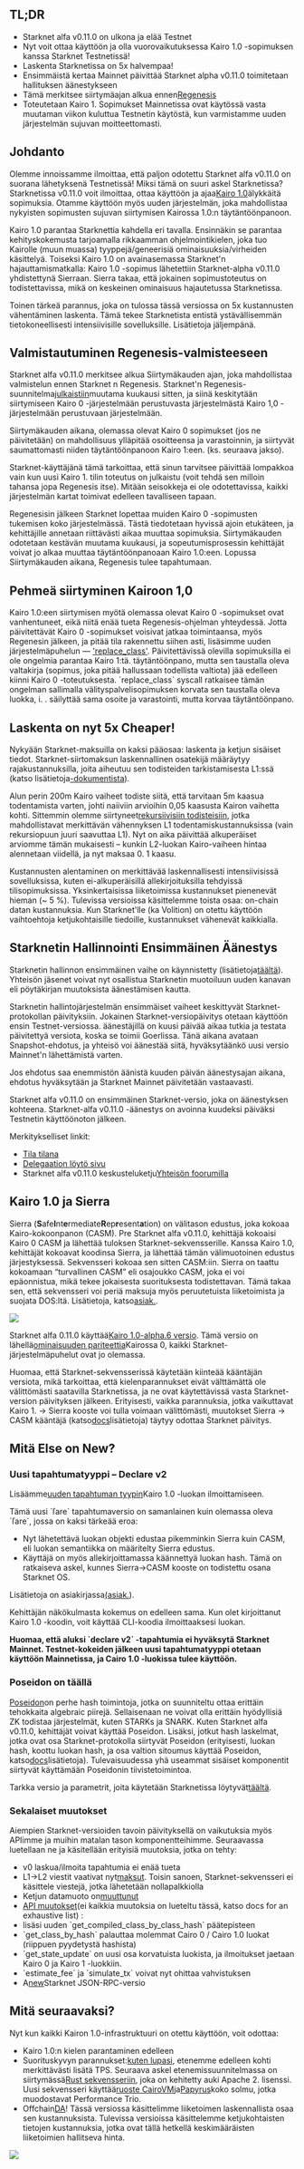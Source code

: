 ## TL;DR

* Starknet alfa v0.11.0 on ulkona ja elää Testnet
* Nyt voit ottaa käyttöön ja olla vuorovaikutuksessa Kairo 1.0 -sopimuksen kanssa Starknet Testnetissä!
* Laskenta Starknetissa on 5x halvempaa!
* Ensimmäistä kertaa Mainnet päivittää Starknet alpha v0.11.0 toimitetaan hallituksen äänestykseen
* Tämä merkitsee siirtymäajan alkua ennen[Regenesis](https://medium.com/starkware/starknet-regenesis-the-plan-bd0219843ef4)
* Toteutetaan Kairo 1. Sopimukset Mainnetissa ovat käytössä vasta muutaman viikon kuluttua Testnetin käytöstä, kun varmistamme uuden järjestelmän sujuvan moitteettomasti.

## Johdanto

Olemme innoissamme ilmoittaa, että paljon odotettu Starknet alfa v0.11.0 on suorana lähetyksenä Testnetissä! Miksi tämä on suuri askel Starknetissa? Starknetissa v0.11.0 voit ilmoittaa, ottaa käyttöön ja ajaa[Kairo 1.0](https://medium.com/starkware/cairo-1-0-is-here-7e1ac8377038)älykkäitä sopimuksia. Otamme käyttöön myös uuden järjestelmän, joka mahdollistaa nykyisten sopimusten sujuvan siirtymisen Kairossa 1.0:n täytäntöönpanoon.

Kairo 1.0 parantaa Starknettia kahdella eri tavalla. Ensinnäkin se parantaa kehityskokemusta tarjoamalla rikkaamman ohjelmointikielen, joka tuo Kairolle (muun muassa) tyyppejä/geneerisiä ominaisuuksia/virheiden käsittelyä. Toiseksi Kairo 1.0 on avainasemassa Starknet'n hajauttamismatkalla: Kairo 1.0 -sopimus lähetettiin Starknet-alpha v0.11.0 yhdistettynä Sierraan. Sierra takaa, että jokainen sopimustoteutus on todistettavissa, mikä on keskeinen ominaisuus hajautetussa Starknetissa.

Toinen tärkeä parannus, joka on tulossa tässä versiossa on 5x kustannusten vähentäminen laskenta. Tämä tekee Starknetista entistä ystävällisemmän tietokoneellisesti intensiivisille sovelluksille. Lisätietoja jäljempänä.

## Valmistautuminen Regenesis-valmisteeseen

Starknet alfa v0.11.0 merkitsee alkua Siirtymäkauden ajan, joka mahdollistaa valmistelun ennen Starknet n Regenesis. Starknet'n Regenesis-suunnitelma[julkaistiin](https://medium.com/starkware/starknet-regenesis-the-plan-bd0219843ef4)muutama kuukausi sitten, ja siinä keskitytään siirtymiseen Kairo 0 -järjestelmään perustuvasta järjestelmästä Kairo 1,0 -järjestelmään perustuvaan järjestelmään.

Siirtymäkauden aikana, olemassa olevat Kairo 0 sopimukset (jos ne päivitetään) on mahdollisuus ylläpitää osoitteensa ja varastoinnin, ja siirtyvät saumattomasti niiden täytäntöönpanoon Kairo 1:een. (ks. seuraava jakso).

Starknet-käyttäjänä tämä tarkoittaa, että sinun tarvitsee päivittää lompakkoa vain kun uusi Kairo 1. tilin toteutus on julkaistu (voit tehdä sen milloin tahansa jopa Regenesis itse). Mitään seisokkeja ei ole odotettavissa, kaikki järjestelmän kartat toimivat edelleen tavalliseen tapaan.

Regenesisin jälkeen Starknet lopettaa muiden Kairo 0 -sopimusten tukemisen koko järjestelmässä. Tästä tiedotetaan hyvissä ajoin etukäteen, ja kehittäjille annetaan riittävästi aikaa muuttaa sopimuksia. Siirtymäkauden odotetaan kestävän muutama kuukausi, ja sopeutumisprosessin kehittäjät voivat jo alkaa muuttaa täytäntöönpanoaan Kairo 1.0:een. Lopussa Siirtymäkauden aikana, Regenesis tulee tapahtumaan.

## Pehmeä siirtyminen Kairoon 1,0

Kairo 1.0:een siirtymisen myötä olemassa olevat Kairo 0 -sopimukset ovat vanhentuneet, eikä niitä enää tueta Regenesis-ohjelman yhteydessä. Jotta päivitettävät Kairo 0 -sopimukset voisivat jatkaa toimintaansa, myös Regenesin jälkeen, ja pitää tila rakennettu siihen asti, lisäsimme uuden järjestelmäpuhelun — ['replace_class'](https://docs.starknet.io/documentation/starknet_versions/upcoming_versions/#replace_class_syscall). Päivitettävissä olevilla sopimuksilla ei ole ongelmia parantaa Kairo 1:tä. täytäntöönpano, mutta sen taustalla oleva valtakirja (sopimus, joka pitää hallussaan todellista valtiota) jää edelleen kiinni Kairo 0 -toteutuksesta. \`replace_class\` syscall ratkaisee tämän ongelman sallimalla välityspalvelisopimuksen korvata sen taustalla oleva luokka, i. . säilyttää sama osoite ja varastointi, mutta korvaa täytäntöönpano.

## Laskenta on nyt 5x Cheaper!

Nykyään Starknet-maksuilla on kaksi pääosaa: laskenta ja ketjun sisäiset tiedot. Starknet-siirtomaksun laskennallinen osatekijä määräytyy rajakustannuksilla, joita aiheutuu sen todisteiden tarkistamisesta L1:ssä (katso lisätietoja[-dokumentista](https://docs.starknet.io/documentation/architecture_and_concepts/Fees/fee-mechanism/)).

Alun perin 200m Kairo vaiheet todiste siitä, että tarvitaan 5m kaasua todentamista varten, johti naiiviin arvioihin 0,05 kaasusta Kairon vaihetta kohti. Sittemmin olemme siirtyneet[rekursiivisiin todisteisiin](https://medium.com/starkware/recursive-starks-78f8dd401025), jotka mahdollistavat merkittävän vähennyksen L1 todentamiskustannuksissa (vain rekursiopuun juuri saavuttaa L1). Nyt on aika päivittää alkuperäiset arviomme tämän mukaisesti – kunkin L2-luokan Kairo-vaiheen hintaa alennetaan viidellä, ja nyt maksaa 0. 1 kaasu.

Kustannusten alentaminen on merkittävää laskennallisesti intensiivisissä sovelluksissa, kuten ei-alkuperäisillä allekirjoituksilla tehdyissä tilisopimuksissa. Yksinkertaisissa liiketoimissa kustannukset pienenevät hieman (~ 5 %). Tulevissa versioissa käsittelemme toista osaa: on-chain datan kustannuksia. Kun Starknet'lle (ka Volition) on otettu käyttöön vaihtoehtoja ketjukohtaisille tiedoille, kustannukset vähenevät kaikkialla.

## Starknetin Hallinnointi Ensimmäinen Äänestys

Starknetin hallinnon ensimmäinen vaihe on käynnistetty (lisätietoja[täältä](https://medium.com/starknet-foundation/starknets-governance-first-phase-4614c7566f40)). Yhteisön jäsenet voivat nyt osallistua Starknetin muotoiluun uuden kanavan eli pöytäkirjan muutoksista äänestämisen kautta.

Starknetin hallintojärjestelmän ensimmäiset vaiheet keskittyvät Starknet-protokollan päivityksiin. Jokainen Starknet-versiopäivitys otetaan käyttöön ensin Testnet-versiossa. äänestäjillä on kuusi päivää aikaa tutkia ja testata päivitettyä versiota, koska se toimii Goerlissa. Tänä aikana avataan Snapshot-ehdotus, ja yhteisö voi äänestää siitä, hyväksytäänkö uusi versio Mainnet'n lähettämistä varten.

Jos ehdotus saa enemmistön äänistä kuuden päivän äänestysajan aikana, ehdotus hyväksytään ja Starknet Mainnet päivitetään vastaavasti.

Starknet alfa v0.11.0 on ensimmäinen Starknet-versio, joka on äänestyksen kohteena. Starknet-alfa v0.11.0 -äänestys on avoinna kuudeksi päiväksi Testnetin käyttöönoton jälkeen.

Merkitykselliset linkit:

* [Tila tilana](https://snapshot.org/#/starknet.eth/proposal/0x00889bc468509610e516e8602f00b21ca8c32466dd4f0140eca38becb7f40bef)
* [Delegaation löytö sivu](https://delegate.starknet.io/)
* Starknet alfa v0.11.0 keskusteluketju[Yhteisön foorumilla](https://community.starknet.io/t/proposal-starknet-alpha-v0-11-0/50334)

## Kairo 1.0 ja Sierra

Sierra (**S**afe**I**nt**e**rmediate**R**ep**r**esent**a**tion) on välitason edustus, joka kokoaa Kairo-kokoonpanon (CASM). Pre Starknet alfa v0.11.0, kehittäjä kokoaisi Kairo 0 CASM ja lähettää tuloksen Starknet-sekvensserille. Kanssa Kairo 1.0, kehittäjät kokoavat koodinsa Sierra, ja lähettää tämän välimuotoinen edustus järjestyksessä. Sekvensseri kokoaa sen sitten CASM:iin. Sierra on taattu kokoamaan “turvallinen CASM” eli osajoukko CASM, joka ei voi epäonnistua, mikä tekee jokaisesta suorituksesta todistettavan. Tämä takaa sen, että sekvensseri voi periä maksuja myös peruutetuista liiketoimista ja suojata DOS:ltä. Lisätietoja, katso[asiak.](https://docs.starknet.io/documentation/architecture_and_concepts/Contracts/cairo-1-and-sierra/).

![](https://miro.medium.com/v2/resize:fit:1400/0*KsAwaJTIsOuCsJIe)

Starknet alfa 0.11.0 käyttää[Kairo 1.0-alpha.6 versio](https://github.com/starkware-libs/cairo/releases/tag/v1.0.0-alpha.6). Tämä versio on lähellä[ominaisuuden pariteettia](https://github.com/starkware-libs/cairo/blob/main/docs/FEATURE_PARITY.md)Kairossa 0, kaikki Starknet-järjestelmäpuhelut ovat jo olemassa.

Huomaa, että Starknet-sekvensserissä käytetään kiinteää kääntäjän versiota, mikä tarkoittaa, että kielenparannukset eivät välttämättä ole välittömästi saatavilla Starknetissa, ja ne ovat käytettävissä vasta Starknet-version päivityksen jälkeen. Erityisesti, vaikka parannuksia, jotka vaikuttavat Kairo 1. → Sierra kooste voi tulla voimaan välittömästi, muutokset Sierra → CASM kääntäjä (katso[docs](https://docs.starknet.io/documentation/architecture_and_concepts/Contracts/cairo-1-and-sierra/)lisätietoja) täytyy odottaa Starknet päivitys.

## Mitä Else on New?

### Uusi tapahtumatyyppi – Declare v2

Lisäämme[uuden tapahtuman tyypin](https://docs.starknet.io/documentation/architecture_and_concepts/Blocks/transactions/#declare_v2_cairo_1_0)Kairo 1.0 -luokan ilmoittamiseen.

Tämä uusi \`ľare\` tapahtumaversio on samanlainen kuin olemassa oleva \`ľare\`, jossa on kaksi tärkeää eroa:

* Nyt lähetettävä luokan objekti edustaa pikemminkin Sierra kuin CASM, eli luokan semantiikka on määritelty Sierra edustus.
* Käyttäjä on myös allekirjoittamassa käännettyä luokan hash. Tämä on ratkaiseva askel, kunnes Sierra→CASM kooste on todistettu osana Starknet OS.

Lisätietoja on asiakirjassa[(asiak.](https://docs.starknet.io/documentation/starknet_versions/upcoming_versions/#what_to_expect)).

Kehittäjän näkökulmasta kokemus on edelleen sama. Kun olet kirjoittanut Kairo 1.0 -koodin, voit käyttää CLI-koodia ilmoittaaksesi luokan.

**Huomaa, että aluksi \`declare v2\` -tapahtumia ei hyväksytä Starknet Mainnet. Testnet-kokeiden jälkeen uusi tapahtumatyyppi otetaan käyttöön Mainnetissa, ja Cairo 1.0 -luokissa tulee käyttöön.**

### Poseidon on täällä

[Poseidon](https://www.poseidon-hash.info/)on perhe hash toimintoja, jotka on suunniteltu ottaa erittäin tehokkaita algebraic piirejä. Sellaisenaan ne voivat olla erittäin hyödyllisiä ZK todistaa järjestelmät, kuten STARKs ja SNARK. Kuten Starknet alfa v0.11.0, kehittäjät voivat käyttää Poseidon. Lisäksi, jotkut hash laskelmat, jotka ovat osa Starknet-protokolla siirtyvät Poseidon (erityisesti, luokan hash, koottu luokan hash, ja osa valtion sitoumus käyttää Poseidon, katso[docs](https://docs.starknet.io/documentation/starknet_versions/upcoming_versions/#poseidon_hash)lisätietoja). Tulevaisuudessa yhä useammat sisäiset komponentit siirtyvät käyttämään Poseidonin tiivistetoimintoa.

Tarkka versio ja parametrit, joita käytetään Starknetissa löytyvät[täältä](https://docs.starknet.io/documentation/architecture_and_concepts/Hashing/hash-functions/#poseidon_hash).

### Sekalaiset muutokset

Aiempien Starknet-versioiden tavoin päivityksellä on vaikutuksia myös APIimme ja muihin matalan tason komponentteihimme. Seuraavassa luetellaan ne ja käsitellään erityisiä muutoksia, jotka on tehty:

* v0 laskua/ilmoita tapahtumia ei enää tueta
* L1→L2 viestit vaativat nyt[maksut](https://docs.starknet.io/documentation/architecture_and_concepts/L1-L2_Communication/messaging-mechanism/#l1-l2_message_fees). Toisin sanoen, Starknet-sekvensseri ei käsittele viestejä, jotka lähetetään nollapalkkiolla
* Ketjun datamuoto on[muuttunut](https://docs.starknet.io/documentation/architecture_and_concepts/Data_Availability/on-chain-data/#on_chain_data_post_v0_11_0)
* [API muutokset](https://docs.starknet.io/documentation/starknet_versions/upcoming_versions/#api_changes)(ei kaikkia muutoksia on lueteltu tässä, katso docs for an exhaustive list) :
* lisäsi uuden \`get_compiled_class_by_class_hash\` päätepisteen
* \`get_class_by_hash\` palauttaa molemmat Cairo 0 / Cairo 1.0 luokat (riippuen pyydetystä hashista)
* \`get_state_update\` on uusi osa korvatuista luokista, ja ilmoitukset jaetaan Kairo 0 ja Kairo 1 -luokkiin.
* \`estimate_fee\` ja \`simulate_tx\` voivat nyt ohittaa vahvistuksen
* A[new](https://github.com/starkware-libs/starknet-specs/releases/tag/v0.3.0-rc1)Starknet JSON-RPC-versio

## Mitä seuraavaksi?

Nyt kun kaikki Kairon 1.0-infrastruktuuri on otettu käyttöön, voit odottaa:

* Kairo 1.0:n kielen parantaminen edelleen
* Suorituskyvyn parannukset:[kuten lupasi](https://medium.com/starkware/starknet-performance-roadmap-bb7aae14c7de), etenemme edelleen kohti merkittävästi lisätä TPS. Seuraava askel etenemissuunnitelmassa on siirtymässä[Rust sekvensseriin](https://github.com/starkware-libs/blockifier), joka on kehitetty auki Apache 2. lisenssi. Uusi sekvensseri käyttää[ruoste CairoVM](https://github.com/lambdaclass/cairo-rs)ja[Papyrus](https://github.com/starkware-libs/papyrus)koko solmu, jotka muodostavat Performance Trio.
* Offchain[DA](https://docs.starknet.io/documentation/architecture_and_concepts/Data_Availability/on-chain-data/)! Tässä versiossa käsittelimme liiketoimen laskennallista osaa sen kustannuksista. Tulevissa versioissa käsittelemme ketjukohtaisten tietojen kustannuksia, jotka ovat tällä hetkellä keskimääräisten liiketoimien hallitseva hinta.

![](/assets/starknet-alpha-v0.11.0-diagram.png)